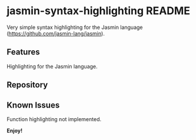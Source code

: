 # jasmin-syntax-highlighting README

Very simple syntax highlighting for the Jasmin language (https://github.com/jasmin-lang/jasmin).

## Features

Highlighting for the Jasmin language.

## Repository



## Known Issues

Function highlighting not implemented.

**Enjoy!**
